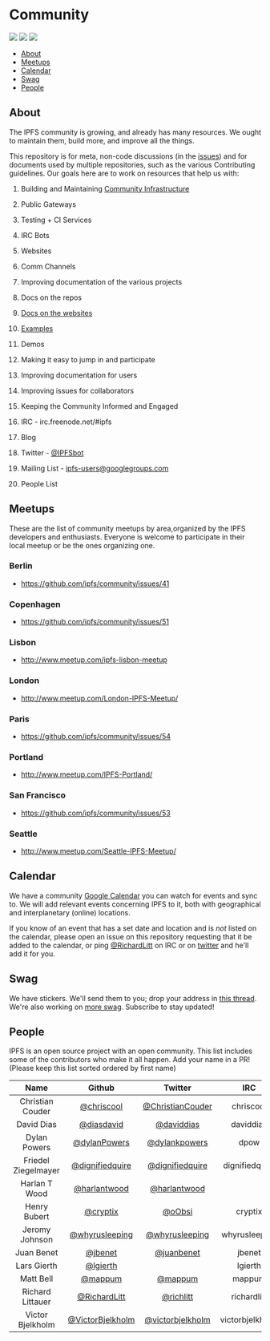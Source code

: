 # Community

[![](https://img.shields.io/badge/made%20by-Protocol%20Labs-blue.svg?style=flat-square)](http://ipn.io)
[![](https://img.shields.io/badge/project-IPFS-blue.svg?style=flat-square)](http://ipfs.io/)
[![](https://img.shields.io/badge/freejs-%23ipfs-blue.svg?style=flat-square)](http://webchat.freenode.net/?channels=%23ipfs)

- [About](#about)
- [Meetups](#meetups)
- [Calendar](#calendar)
- [Swag](#swag)
- [People](#people)

## About

The IPFS community is growing, and already has many resources. We ought to maintain them, build more, and improve all the things.

This repository is for meta, non-code discussions (in the [issues](issues)) and for documents used by multiple repositories, such as the various Contributing guidelines. Our goals here are to work on resources that help us with:

1. Building and Maintaining
  [Community Infrastructure](https://github.com/ipfs/infrastructure)
  1. Public Gateways
  2. Testing + CI Services
  3. IRC Bots
  4. Websites
  5. Comm Channels

2. Improving documentation of the various projects
  1. Docs on the repos
  2. [Docs on the websites](http://ipfs.io/docs)
  3. [Examples](http://ipfs.io/docs/examples)
  4. Demos

3. Making it easy to jump in and participate
  1. Improving documentation for users
  2. Improving issues for collaborators

4. Keeping the Community Informed and Engaged
  1. IRC - irc.freenode.net/#ipfs
  2. Blog
  3. Twitter - [@IPFSbot](https://twitter.com/IPFSbot)
  4. Mailing List - [ipfs-users@googlegroups.com](https://groups.google.com/forum/#!forum/ipfs-users)
  5. People List

## Meetups

These are the list of community meetups by area,organized by the IPFS developers and enthusiasts. Everyone is welcome to participate in their local meetup or be the ones organizing one.

### Berlin
  - https://github.com/ipfs/community/issues/41

### Copenhagen
  - https://github.com/ipfs/community/issues/51

### Lisbon
  - http://www.meetup.com/ipfs-lisbon-meetup

### London
  - http://www.meetup.com/London-IPFS-Meetup/

### Paris
  - https://github.com/ipfs/community/issues/54

### Portland
  - http://www.meetup.com/IPFS-Portland/ 

### San Francisco
  - https://github.com/ipfs/community/issues/53

### Seattle
  - http://www.meetup.com/Seattle-IPFS-Meetup/

## Calendar

We have a community [Google Calendar](https://www.google.com/calendar/embed?src=ipfs.io_eal36ugu5e75s207gfjcu0ae84%40group.calendar.google.com&ctz=America/New_York) you can watch for events and sync to. We will add relevant events concerning IPFS to it, both with geographical and interplanetary (online) locations.

If you know of an event that has a set date and location and is _not_ listed on the calendar, please open an issue on this repository requesting that it be added to the calendar, or ping [@RichardLitt](https://github.com/RichardLitt) on IRC or on [twitter](https://twitter.com/richlitt) and he'll add it for you.

## Swag

We have stickers. We'll send them to you; drop your address in [this thread](https://github.com/ipfs/community/issues/50). We're also working on [more swag](https://github.com/ipfs/community/issues/11). Subscribe to stay updated!

## People

IPFS is an open source project with an open community. This list includes
some of the contributors who make it all happen. Add your name in a PR!
(Please keep this list sorted ordered by first name)

Name | Github | Twitter | IRC
:--: | :----: | :-: | :-----:
Christian Couder | [@chriscool](//github.com/chriscool) | [@ChristianCouder](https://twitter.com/ChristianCouder) | chriscool
David Dias | [@diasdavid](//github.com/diasdavid) | [@daviddias](//twitter.com/daviddias) | daviddias
Dylan Powers | [@dylanPowers](https://github.com/dylanPowers) | [@dylankpowers](https://twitter.com/dylankpowers) | dpow
Friedel Ziegelmayer | [@dignifiedquire](//github.com/Dignifiedquire) | [@dignifiedquire](//twitter.com/dignifiedquire) | dignifiedquire
Harlan T Wood | [@harlantwood](//github.com/harlantwood) | [@harlantwood](//twitter.com/harlantwood) | 
Henry Bubert | [@cryptix](//github.com/cryptix) | [@oObsi](//twitter.com/oObsi) | cryptix
Jeromy Johnson | [@whyrusleeping](//github.com/whyrusleeping) | [@whyrusleeping](//twitter.com/whyrusleeping) | whyrusleeping
Juan Benet | [@jbenet](//github.com/jbenet) | [@juanbenet](//twitter.com/juanbenet) | jbenet
Lars Gierth | [@lgierth](//github.com/lgierth) |  | lgierth
Matt Bell | [@mappum](//github.com/mappum) | [@mappum](//twitter.com/mappum) | mappum
Richard Littauer | [@RichardLitt](//github.com/RichardLitt) | [@richlitt](//twitter.com/richlitt) | richardlitt
Victor Bjelkholm | [@VictorBjelkholm](//github.com/VictorBjelkholm) | [@victorbjelkholm](//twitter.com/victorbjelkholm) | victorbjelkholm
